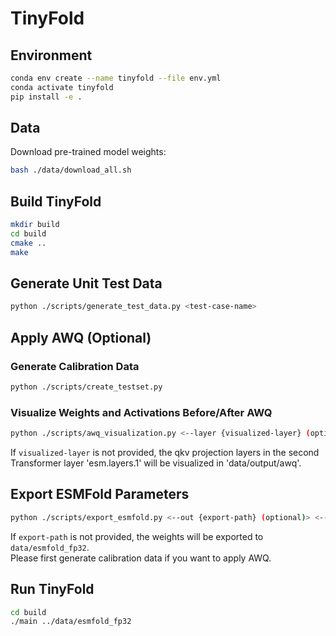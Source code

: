 # TinyFold

## Environment

```bash
conda env create --name tinyfold --file env.yml
conda activate tinyfold
pip install -e .
```

## Data

Download pre-trained model weights:
```bash
bash ./data/download_all.sh
```

## Build TinyFold

```bash
mkdir build
cd build
cmake ..
make
```

## Generate Unit Test Data

```bash
python ./scripts/generate_test_data.py <test-case-name>
```

## Apply AWQ (Optional)

### Generate Calibration Data

```bash
python ./scripts/create_testset.py
```

### Visualize Weights and Activations Before/After AWQ

```bash
python ./scripts/awq_visualization.py <--layer {visualized-layer} (optional)>
```

If `visualized-layer` is not provided, the qkv projection layers in the second Transformer layer 'esm.layers.1' will be visualized in 'data/output/awq'.

## Export ESMFold Parameters

```bash
python ./scripts/export_esmfold.py <--out {export-path} (optional)> <--awq (optional)>
```

If `export-path` is not provided, the weights will be exported to `data/esmfold_fp32`.\
Please first generate calibration data if you want to apply AWQ.

## Run TinyFold

```bash
cd build
./main ../data/esmfold_fp32
```
